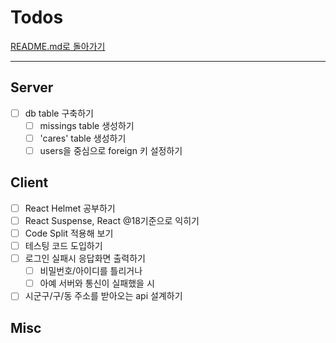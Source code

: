 # Todos

[README.md로 돌아가기](../README.md)

---

## Server

- [ ] db table 구축하기
  - [ ] missings table 생성하기
  - [ ] 'cares' table 생성하기
  - [ ] users을 중심으로 foreign 키 설정하기

## Client

- [ ] React Helmet 공부하기
- [ ] React Suspense, React @18기준으로 익히기
- [ ] Code Split 적용해 보기
- [ ] 테스팅 코드 도입하기
- [ ] 로그인 실패시 응답화면 출력하기
  - [ ] 비밀번호/아이디를 틀리거나
  - [ ] 아예 서버와 통신이 실패했을 시
- [ ] 시군구/구/동 주소를 받아오는 api 설계하기

## Misc
